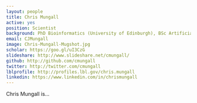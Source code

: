 ```yaml
---
layout: people
title: Chris Mungall
active: yes
position: Scientist
background: PhD Bioinformatics (University of Edinburgh), BSc Artificial Intelligence and Computer Science (University of Edinburgh)
email: CJMungall
image: Chris-Mungall-Mugshot.jpg
scholar: https://goo.gl/uI3CzG
slideshare: http://www.slideshare.net/cmungall/
github: http://github.com/cmungall
twitter: http://twitter.com/cmungall
lblprofile: http://profiles.lbl.gov/chris.mungall
linkedin: https://www.linkedin.com/in/chrismungall
---
```


Chris Mungall is...
